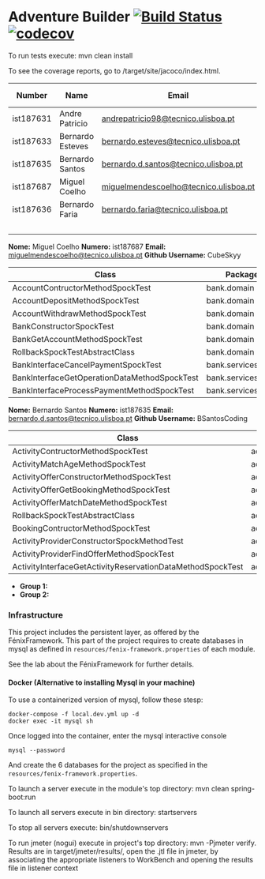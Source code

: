 # Adventure Builder [![Build Status](https://travis-ci.com/tecnico-softeng/prototype-2018.svg?token=fJ1UzWxWjpuNcHWPhqjT&branch=master)](https://travis-ci.com/tecnico-softeng/prototype-2018) [![codecov](https://codecov.io/gh/tecnico-softeng/prototype-2018/branch/master/graph/badge.svg?token=OPjXGqoNEm)](https://codecov.io/gh/tecnico-softeng/prototype-2018)


To run tests execute: mvn clean install

To see the coverage reports, go to <module name>/target/site/jacoco/index.html.


|   Number   |          Name           |            Email        |   GitHub Username  | Group |
| ---------- | ----------------------- | ----------------------- | -------------------| ----- |
|ist187631   |Andre Patricio           |andrepatricio98@tecnico.ulisboa.pt            |Andrempp                    |   1   |
|ist187633 |  Bernardo Esteves           | bernardo.esteves@tecnico.ulisboa.pt        | esteveste                   |   1   |
| ist187635  | Bernardo Santos         | bernardo.d.santos@tecnico.ulisboa.pt         | BSantosCoding                   |   1   |
| ist187687  |  Miguel Coelho          |   miguelmendescoelho@tecnico.ulisboa.pt      |  CubeSkyy                  |   2   |
|ist187636   |Bernardo Faria           |bernardo.faria@tecnico.ulisboa.pt             |BernardoFaria                    |   2   |
|            |                         |                         |                    |   2   |


**Nome:** Miguel Coelho **Numero:** ist187687 **Email:** miguelmendescoelho@tecnico.ulisboa.pt  **Github Username:** CubeSkyy

|   Class                                      |          Package      | Issue |  
| -------------------------------------------- | --------------------- | ----- |
| AccountContructorMethodSpockTest             |bank.domain            | #13   |
| AccountDepositMethodSpockTest                |bank.domain            | #14   |
| AccountWithdrawMethodSpockTest               |bank.domain            | #15   |
| BankConstructorSpockTest                     |bank.domain            | #16   |
| BankGetAccountMethodSpockTest                |bank.domain            | #17   |
| RollbackSpockTestAbstractClass               |bank.domain            | #22   |
| BankInterfaceCancelPaymentSpockTest          |bank.services.local    | #19   |
| BankInterfaceGetOperationDataMethodSpockTest |bank.services.local    | #20   |
| BankInterfaceProcessPaymentMethodSpockTest   |bank.services.local    | #21   |

**Nome:** Bernardo Santos **Numero:** ist187635 **Email:** bernardo.d.santos@tecnico.ulisboa.pt  **Github Username:** BSantosCoding

|   Class                                                    |          Package      | Issue |  
| ---------------------------------------------------------- | --------------------- | ----- |
| ActivityContructorMethodSpockTest                          |activity.domain        | #1    |
| ActivityMatchAgeMethodSpockTest                            |activity.domain        | #3    |
| ActivityOfferConstructorMethodSpockTest                    |activity.domain        | #4    |
| ActivityOfferGetBookingMethodSpockTest                     |activity.domain        | #5    |
| ActivityOfferMatchDateMethodSpockTest                      |activity.domain        | #6    |
| RollbackSpockTestAbstractClass                             |activity.domain        | #2    |
| BookingContructorMethodSpockTest                           |activity.domain        | #12   |
| ActivityProviderConstructorSpockMethodTest                 |activity.domain        | #10   |
| ActivityProviderFindOfferMethodSpockTest                   |activity.domain        | #11   |
| ActivityInterfaceGetActivityReservationDataMethodSpockTest |activity.services.local| #8    |

- **Group 1:**
- **Group 2:**

### Infrastructure

This project includes the persistent layer, as offered by the FénixFramework.
This part of the project requires to create databases in mysql as defined in `resources/fenix-framework.properties` of each module.

See the lab about the FénixFramework for further details.

#### Docker (Alternative to installing Mysql in your machine)

To use a containerized version of mysql, follow these stesp:

```
docker-compose -f local.dev.yml up -d
docker exec -it mysql sh
```

Once logged into the container, enter the mysql interactive console

```
mysql --password
```

And create the 6 databases for the project as specified in
the `resources/fenix-framework.properties`.

To launch a server execute in the module's top directory: mvn clean spring-boot:run

To launch all servers execute in bin directory: startservers

To stop all servers execute: bin/shutdownservers

To run jmeter (nogui) execute in project's top directory: mvn -Pjmeter verify. Results are in target/jmeter/results/, open the .jtl file in jmeter, by associating the appropriate listeners to WorkBench and opening the results file in listener context
